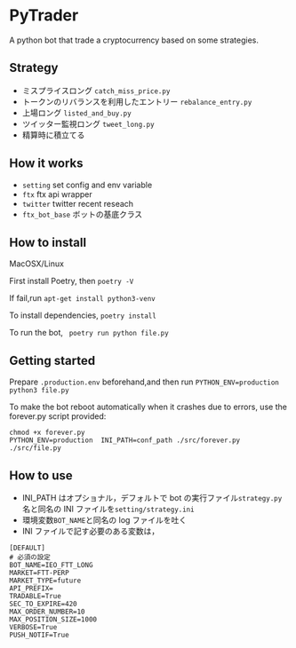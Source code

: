 # PyTrader

A python bot that trade a cryptocurrency based on some strategies.

## Strategy

- ミスプライスロング `catch_miss_price.py`
- トークンのリバランスを利用したエントリー `rebalance_entry.py`
- 上場ロング `listed_and_buy.py`
- ツイッター監視ロング `tweet_long.py`
- 精算時に積立てる

## How it works

- `setting` set config and env variable
- `ftx` ftx api wrapper
- `twitter` twitter recent reseach
- `ftx_bot_base` ボットの基底クラス

## How to install

MacOSX/Linux

First install Poetry, then
`poetry -V`

If fail,run
`apt-get install python3-venv`

To install dependencies,
`poetry install `

To run the bot,
` poetry run python file.py`

## Getting started

Prepare `.production.env` beforehand,and then run
`PYTHON_ENV=production python3 file.py`

To make the bot reboot automatically when it crashes due to errors, use the forever.py script provided:

```
chmod +x forever.py
PYTHON_ENV=production  INI_PATH=conf_path ./src/forever.py ./src/file.py
```

## How to use

- INI_PATH はオプショナル，デフォルトで bot の実行ファイル`strategy.py`名と同名の INI ファイルを`setting/strategy.ini`
- 環境変数`BOT_NAME`と同名の log ファイルを吐く
- INI ファイルで記す必要のある変数は，

```
[DEFAULT]
# 必須の設定
BOT_NAME=IEO_FTT_LONG
MARKET=FTT-PERP
MARKET_TYPE=future
API_PREFIX=
TRADABLE=True
SEC_TO_EXPIRE=420
MAX_ORDER_NUMBER=10
MAX_POSITION_SIZE=1000
VERBOSE=True
PUSH_NOTIF=True
```

